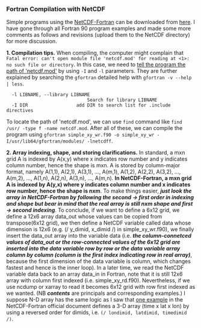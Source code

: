 ### Fortran Compilation with NetCDF
Simple programs using the [NetCDF-Fortran](https://www.unidata.ucar.edu/software/netcdf/docs-fortran/) can be downloaded from [here](https://www.unidata.ucar.edu/software/netcdf/examples/programs/). I have gone through all Fortran 90 program examples and made some more comments as follows and revisions (upload them to the NetCDF directory) for more discussion.

**1. Compilation tips.** When compiling, the computer might complain that `Fatal error: can't open module file 'netcdf.mod' for reading at <1>: no such file or directory`. In this case, we need to [tell the program the path of 'netcdf.mod'](https://www.unidata.ucar.edu/support/help/MailArchives/netcdf/msg09593.html) by using `-I` and `-l` parameters. They are further explained by searching the `gfortran` detailed help with `gfortran -v --help | less`.
```
  -l LIBNAME, --library LIBNAME
                              Search for library LIBNAME
  -I DIR                  add DIR to search list for .include directives
```
To locate the path of 'netcdf.mod', we can use `find` command like `find /usr/ -type f -name netcdf.mod`. After all of these, we can compile the program using `gfortran simple_xy_wr.f90 -o simple_xy_wr -I/usr/lib64/gfortran/modules/ -lnetcdff`.

**2. Array indexing, shape, and storing clarifications.** In standard, a mxn grid A is indexed by A(x,y) where x indicates row number and y indicates column number, hence the shape is mxn. A is stored by column-major format, namely A(1,1), A(2,1), A(3,1), ..., A(m,1), A(1,2), A(2,2), A(3,2), ..., A(m,2), ..., A(1,n), A(2,n), A(3,n), ..., A(m,n). **In NetCDF-Fortran, a mxn grid A is indexed by A(y,x) where y indicates column number and x indicates row number, hence the shape is nxm**. To make things easier, ***just look the array in NetCDF-Fortran by following the second -> first order in indexing and shape but bear in mind that the real array is still nxm shape and first -> second indexing***. To conclude, if we want to define a 6x12 grid, we define a 12x6 array data_out whose values can be copied from transpose(6x12 grid), we then define a NetCDF variable called data whose dimension is 12x6 (e.g. (/ y_dimid, x_dimid /) in simple_xy_wr.f90), we finally insert the data_out array into the variable data (i.e. ***the column-connetced values of data_out or the row-connected values of the 6x12 grid are inserted into the data variable row by row or the data variable array column by column (column is the first index indicating row in real array)***, because the first dimension of the data variable is column, which changes fastest and hence is the inner loop). In a later time, we read the NetCDF variable data back to an array data_in in Fortran, note that it is still 12x6 array with column first indexed (i.e. simple_xy_rd.f90). Nevertheless, if we use ncdump or xarray to read it becomes 6x12 grid with row first indexed as we wanted. (NB ***contents*** are principals and corresponding examples.) I suppose N-D array has the same logic as I saw that [one example](https://www.unidata.ucar.edu/software/netcdf/docs-fortran/f90-variables.html#f90-create-a-variable-nf90_def_var) in the NetCDF-Fortran official document defines a 3-D array (time x lat x lon) by using a reversed order for dimids, i.e. `(/ londimid, latdimid, timedimid /)`.
